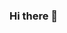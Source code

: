 ### Hi there 👋

<!--
**sagiv4/sagiv4** is a ✨ _special_ ✨ repository because its `README.md` (this file) appears on your GitHub profile.

Here are some ideas to get you started:

- 🔭 I’m currently working on honing my skills in data science and machine learning by working on personal projects and participating in online courses.

- 🌱  I’m currently learning about advanced statistical analysis techniques and deep learning architectures to enhance my data science toolkit.

- 👯 I’m looking to collaborate on interesting data-driven projects that involve solving real-world problems and leveraging data to gain insights.
- 🤔  I’m looking for help with deploying machine learning models into production and optimizing their performance for real-time applications.
- 💬 Ask me about data preprocessing, exploratory data analysis, feature engineering, model selection, and evaluation techniques in the realm of data science.
- 📫 How to reach me: You can reach out to me through email at sagiv4@udayton.edu.
- 😄 Pronouns: He/Him
- ⚡ Fun fact: I'm an avid hiker and have climbed several peaks over [mention a number] feet in the last few years!
-->
